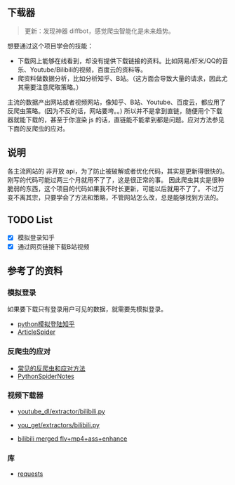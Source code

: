 ## 下载器

> 更新：发现神器 diffbot，感觉爬虫智能化是未来趋势。

想要通过这个项目学会的技能：
- 下载网上能够在线看到，却没有提供下载链接的资料。比如网易/虾米/QQ的音乐、Youtube/Bilibili的视频，百度云的资料等。
- 爬资料做数据分析，比如分析知乎、B站。（这方面会导致大量的请求，因此尤其需要注意爬取策略。）

主流的数据产出网站或者视频网站，像知乎、B站、Youtube、百度云，都应用了反爬虫策略。(因为不反的话，网站要垮。。)
所以并不是拿到直链，随便用个下载器就能下载的，甚至于你渲染 js 的话，直链能不能拿到都是问题。应对方法参见下面的反爬虫的应对。

## 说明

各主流网站的 非开放 api，为了防止被破解或者优化代码，其实是更新得很快的。刚写的代码可能过两三个月就用不了了，这是很正常的事。
因此爬虫其实是很种脆弱的东西，这个项目的代码如果我不时长更新，可能以后就用不了了。
不过万变不离其宗，只要学会了方法和策略，不管网站怎么改，总是能够找到方法的。

## TODO List

- [x] 模拟登录知乎
- [x] 通过网页链接下载B站视频

## 参考了的资料

### 模拟登录

如果要下载只有登录用户可见的数据，就需要先模拟登录。
- [python模拟登陆知乎](https://zhuanlan.zhihu.com/p/32898234)
- [ArticleSpider](https://github.com/mtianyan/ArticleSpider)

### 反爬虫的应对

- [常见的反爬虫和应对方法](https://zhuanlan.zhihu.com/p/20520370)
- [PythonSpiderNotes](https://github.com/lining0806/PythonSpiderNotes)

### 视频下载器

- [youtube_dl/extractor/bilibili.py](https://github.com/rg3/youtube-dl/tree/master/youtube_dl/extractor/bilibili.py)
- [you_get/extractors/bilibili.py](https://github.com/soimort/you-get/blob/develop/src/you_get/extractors/bilibili.py)

- [bilibili merged flv+mp4+ass+enhance](https://github.com/liqi0816/bilitwin)

### 库

- [requests](http://docs.python-requests.org/zh_CN/latest/index.html)


